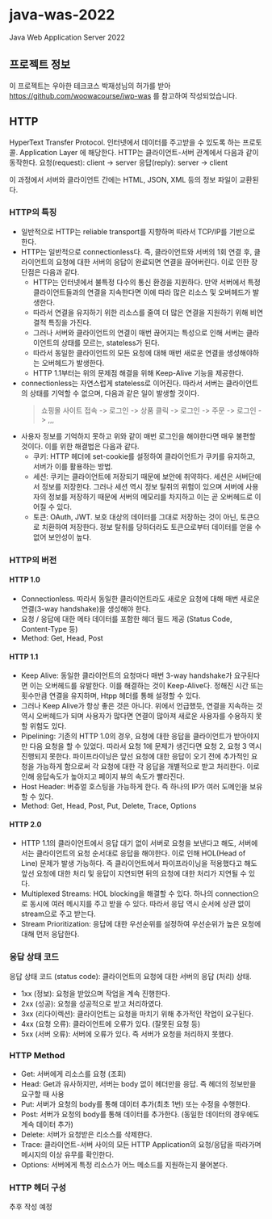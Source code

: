 # java-was-2022
Java Web Application Server 2022


## 프로젝트 정보 

이 프로젝트는 우아한 테크코스 박재성님의 허가를 받아 https://github.com/woowacourse/jwp-was 
를 참고하여 작성되었습니다.

## HTTP
HyperText Transfer Protocol.
인터넷에서 데이터를 주고받을 수 있도록 하는 프로토콜. Application Layer 에 해당한다. HTTP는 클라이언트-서버 관계에서 다음과 같이 동작한다.
요청(request): client -> server
응답(reply): server -> client

이 과정에서 서버와 클라이언트 간에는 HTML, JSON, XML 등의 정보 파일이 교환된다.

### HTTP의 특징
+ 일반적으로 HTTP는 reliable transport를 지향하며 따라서 TCP/IP를 기반으로 한다.
+ HTTP는 일반적으로 connectionless다. 즉, 클라이언트와 서버의 1회 연결 후, 클라이언트의 요청에 대한 서버의 응답이 완료되면 연결을 끊어버린다. 이로 인한 장단점은 다음과 같다.
  + HTTP는 인터넷에서 불특정 다수의 통신 환경을 지원하다. 만약 서버에서 특정 클라이언트들과의 연결을 지속한다면 이에 따라 많은 리소스 및 오버헤드가 발생한다.
  + 따라서 연결을 유지하기 위한 리소스를 줄여 더 많은 연결을 지원하기 위해 비연결적 특징을 가진다.
  + 그러나 서버와 클라이언트의 연결이 매번 끊어지는 특성으로 인해 서버는 클라이언트의 상태를 모르는, stateless가 된다.
  + 따라서 동일한 클라이언트의 모든 요청에 대해 매번 새로운 연결을 생성해야하는 오버헤드가 발생한다.
  + HTTP 1.1부터는 위의 문제점 해결을 위해 Keep-Alive 기능을 제공한다.
+ connectionless는 자연스럽게 stateless로 이어진다. 따라서 서버는 클라이언트의 상태를 기억할 수 없으며, 다음과 같은 일이 발생할 것이다.
    > 쇼핑몰 사이트 접속 -> 로그인 -> 상품 클릭 -> 로그인 -> 주문 -> 로그인 -> ,,,
    >
+ 사용자 정보를 기억하지 못하고 위와 같이 매번 로그인을 해야한다면 매우 불편할 것이다. 이를 위한 해결법은 다음과 같다.
    + 쿠키: HTTP 헤더에 set-cookie를 설정하여 클라이언트가 쿠키를 유지하고, 서버가 이를 활용하는 방법.
    + 세션: 쿠키는 클라이언트에 저장되기 때문에 보안에 취약하다. 세션은 서버단에서 정보를 저장한다. 그러나 세션 역시 정보 탈취의 위험이 있으며 서버에 사용자의 정보를 저장하기 때문에 서버의 메모리를 차지하고 이는 곧 오버헤드로 이어질 수 있다.
    + 토큰: OAuth, JWT. 보호 대상의 데이터를 그대로 저장하는 것이 아닌, 토큰으로 치환하여 저장한다. 정보 탈취를 당하더라도 토큰으로부터 데이터를 얻을 수 없어 보안성이 높다.

### HTTP의 버전
#### HTTP 1.0
+ Connectionless. 따라서 동일한 클라이언트라도 새로운 요청에 대해 매번 새로운 연결(3-way handshake)을 생성해야 한다. 
+ 요청 / 응답에 대한 메타 데이터를 포함한 헤더 필드 제공 (Status Code, Content-Type 등)
+ Method: Get, Head, Post

#### HTTP 1.1
+ Keep Alive: 동일한 클라이언트의 요청마다 매번 3-way handshake가 요구된다면 이는 오버헤드를 유발한다. 이를 해결하는 것이 Keep-Alive다. 정해진 시간 또는 횟수만큼 연결을 유지하며, Htpp 헤더를 통해 설정할 수 있다.
+ 그러나 Keep Alive가 항상 좋은 것은 아니다. 위에서 언급했듯, 연결을 지속하는 것 역시 오버헤드가 되며 사용자가 많다면 연결이 많아져 새로운 사용자를 수용하지 못할 위험도 있다.
+ Pipelining: 기존의 HTTP 1.0의 경우, 요청에 대한 응답을 클라이언트가 받아야지만 다음 요청을 할 수 있었다. 따라서 요청 1에 문제가 생긴다면 요청 2, 요청 3 역시 진행되지 못한다. 파이프라이닝은 앞선 요청에 대한 응답이 오기 전에 추가적인 요청을 가능하게 함으로써 각 요청에 대한 각 응답을 개별적으로 받고 처리한다. 이로 인해 응답속도가 높아지고 페이지 뷰의 속도가 빨라진다.
+ Host Header: 버츄얼 호스팅을 가능하게 한다. 즉 하나의 IP가 여러 도메인을 보유할 수 있다.
+ Method: Get, Head, Post, Put, Delete, Trace, Options

#### HTTP 2.0
+ HTTP 1.1의 클라이언트에서 응답 대기 없이 서버로 요청을 보낸다고 해도, 서버에서는 클라이언트의 요청 순서대로 응답을 해야한다. 이로 인해 HOL(Head of Line) 문제가 발생 가능하다. 즉 클라이언트에서 파이프라이닝을 적용했다고 해도 앞선 요청에 대한 처리 및 응답이 지연되면 뒤의 요청에 대한 처리가 지연될 수 있다.
+ Multiplexed Streams: HOL blocking을 해결할 수 있다. 하나의 connection으로 동시에 여러 메시지를 주고 받을 수 있다. 따라서 응답 역시 순서에 상관 없이 stream으로 주고 받는다.
+ Stream Prioritization: 응답에 대한 우선순위를 설정하여 우선순위가 높은 요청에 대해 먼저 응답한다.

### 응답 상태 코드
응답 상태 코드 (status code): 클라이언트의 요청에 대한 서버의 응답 (처리) 상태.
+ 1xx (정보): 요청을 받았으며 작업을 계속 진행한다.
+ 2xx (성공): 요청을 성공적으로 받고 처리하였다.
+ 3xx (리다이렉션): 클라이언트는 요청을 마치기 위해 추가적인 작업이 요구된다.
+ 4xx (요청 오류): 클라이언트에 오류가 있다. (잘못된 요청 등)
+ 5xx (서버 오류): 서버에 오류가 있다. 즉 서버가 요청을 처리하지 못했다.

### HTTP Method
+ Get: 서버에게 리소스를 요청 (조회)
+ Head: Get과 유사하지만, 서버는 body 없이 헤더만을 응답. 즉 헤더의 정보만을 요구할 때 사용
+ Put: 서버가 요청의 body를 통해 데이터 추가(최초 1번) 또는 수정을 수행한다.
+ Post: 서버가 요청의 body를 통해 데이터를 추가한다. (동일한 데이터의 경우에도 계속 데이터 추가)
+ Delete: 서버가 요청받은 리소스를 삭제한다.
+ Trace: 클라이언트-서버 사이의 모든 HTTP Application의 요청/응답을 따라가며 메시지의 이상 유무를 확인한다.
+ Options: 서버에게 특정 리소스가 어느 메소드를 지원하는지 물어본다.

### HTTP 헤더 구성
추후 작성 예정